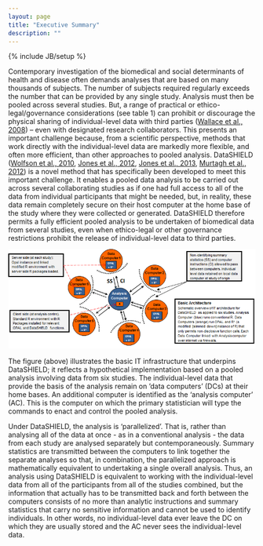 ```yaml
---
layout: page
title: "Executive Summary"
description: ""
---
```

{% include JB/setup %}


Contemporary investigation of the biomedical and social determinants of health and disease often demands analyses that are based on many thousands of subjects. The number of subjects required regularly exceeds the number that can be provided by any single study. Analysis must then be pooled across several studies. But, a range of practical or ethico-legal/governance considerations (see table 1) can prohibit or discourage the physical sharing of individual-level data with third parties ([Wallace et al., 2008](/references)) – even with designated research collaborators. This presents an important challenge because, from a scientific perspective, methods that work directly with the individual-level data are markedly more flexible, and often more efficient, than other approaches to pooled analysis. DataSHIELD ([Wolfson et al., 2010](/references), [Jones et al., 2012](/references), [Jones et al., 2013](/references), [Murtagh et al., 2012](/references)) is a novel method that has specifically been developed to meet this important challenge. It enables a pooled data analysis to be carried out across several collaborating studies as if one had full access to all of the data from individual participants that might be needed, but, in reality, these data remain completely secure on their host computer at the home base of the study where they were collected or generated. DataSHIELD therefore permits a fully efficient pooled analysis to be undertaken of biomedical data from several studies, even when ethico-legal or other governance restrictions prohibit the release of individual-level data to third parties.

![DataSHIELD](../images/HowItWorksPicCompact.png "DataSHIELD")

The figure (above) illustrates the basic IT infrastructure that underpins DataSHIELD; it reflects a hypothetical implementation based on a pooled analysis involving data from six studies. The individual-level data that provide the basis of the analysis remain on ’data computers’ (DCs) at their home bases. An additional computer is identified as the ‘analysis computer’ (AC). This is the computer on which the primary statistician will type the commands to enact and control the pooled analysis.

 

Under DataSHIELD, the analysis is ‘parallelized’. That is, rather than analysing all of the data at once - as in a conventional analysis - the data from each study are analysed separately but contemporaneously. Summary statistics are transmitted between the computers to link together the separate analyses so that, in combination, the parallelized approach is mathematically equivalent to undertaking a single overall analysis. Thus, an analysis using DataSHIELD is equivalent to working with the individual-level data from all of the participants from all of the studies combined, but the information that actually has to be transmitted back and forth between the computers consists of no more than analytic instructions and summary statistics that carry no sensitive information and cannot be used to identify individuals. In other words, no individual-level data ever leave the DC on which they are usually stored and the AC never sees the individual-level data.